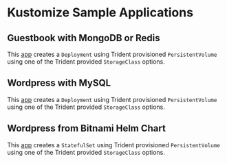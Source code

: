 # Kustomize Sample Applications

## Guestbook with MongoDB or Redis

This [app](./apps/guestbook/README.md) creates a `Deployment` using Trident provisioned `PersistentVolume` using one of the Trident provided `StorageClass` options.

## Wordpress with MySQL

This [app](./apps/mysql-wordpress/README.md) creates a `Deployment` using Trident provisioned `PersistentVolume` using one of the Trident provided `StorageClass` options.

## Wordpress from Bitnami Helm Chart

This [app](./apps/bitnami-wordpress/README.md) creates a `StatefulSet` using Trident provisioned `PersistentVolume` using one of the Trident provided `StorageClass` options.
